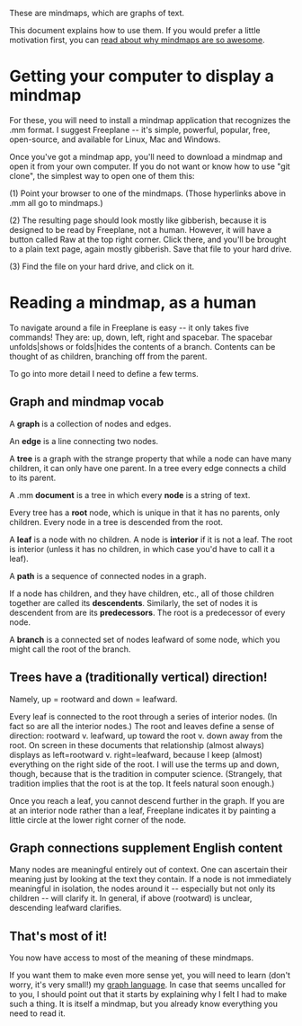 These are mindmaps, which are graphs of text.

This document explains how to use them. If you would prefer a little motivation first, you can [read about why mindmaps are so awesome](motivation.md).

Getting your computer to display a mindmap
==========================================
For these, you will need to install a mindmap application that recognizes the .mm format. I suggest Freeplane -- it's simple, powerful, popular, free, open-source, and available for Linux, Mac and Windows.

Once you've got a mindmap app, you'll need to download a mindmap and open it from your own computer. If you do not want or know how to use "git clone", the simplest way to open one of them this:

(1) Point your browser to one of the mindmaps. (Those hyperlinks above in .mm all go to mindmaps.)

(2) The resulting page should look mostly like gibberish, because it is designed to be read by Freeplane, not a human. However, it will have a button called Raw at the top right corner. Click there, and you'll be brought to a plain text page, again mostly gibberish. Save that file to your hard drive.

(3) Find the file on your hard drive, and click on it.

Reading a mindmap, as a human
=============================
To navigate around a file in Freeplane is easy -- it only takes five commands! They are: up, down, left, right and spacebar. The spacebar unfolds|shows or folds|hides the contents of a branch. Contents can be thought of as children, branching off from the parent.

To go into more detail I need to define a few terms.

Graph and mindmap vocab
-----------------------
A **graph** is a collection of nodes and edges.

An **edge** is a line connecting two nodes.

A **tree** is a graph with the strange property that while a node can have many children, it can only have one parent. In a tree every edge connects a child to its parent.

A .mm **document** is a tree in which every **node** is a string of text.

Every tree has a **root** node, which is unique in that it has no parents, only children. Every node in a tree is descended from the root. 

A **leaf** is a node with no children. A node is **interior** if it is not a leaf. The root is interior (unless it has no children, in which case you'd have to call it a leaf).

A **path** is a sequence of connected nodes in a graph.

If a node has children, and they have children, etc., all of those children together are called its **descendents**. Similarly, the set of nodes it is descendent from are its **predecessors**. The root is a predecessor of every node.

A **branch** is a connected set of nodes leafward of some node, which you might call the root of the branch.

Trees have a (traditionally vertical) direction!
------------------------------------------------
Namely, up = rootward and down = leafward.

Every leaf is connected to the root through a series of interior nodes. (In fact so are all the interior nodes.) The root and leaves define a sense of direction: rootward v. leafward, up toward the root v. down away from the root. On screen in these documents that relationship (almost always) displays as left=rootward v. right=leafward, because I keep (almost) everything on the right side of the root. I will use the terms up and down, though, because that is the tradition in computer science. (Strangely, that tradition implies that the root is at the top. It feels natural soon enough.)

Once you reach a leaf, you cannot descend further in the graph. If you are at an interior node rather than a leaf, Freeplane indicates it by painting a little circle at the lower right corner of the node.

Graph connections supplement English content
--------------------------------------------
Many nodes are meaningful entirely out of context. One can ascertain their meaning just by looking at the text they contain. If a node is not immediately meaningful in isolation, the nodes around it -- especially but not only its children -- will clarify it. In general, if above (rootward) is unclear, descending leafward clarifies.

That's most of it!
------------------
You now have access to most of the meaning of these mindmaps.

If you want them to make even more sense yet, you will need to learn (don't worry, it's very small!) my [graph language](graph_lang.mm). In case that seems uncalled for to you, I should point out that it starts by explaining why I felt I had to make such a thing. It is itself a mindmap, but you already know everything you need to read it.

